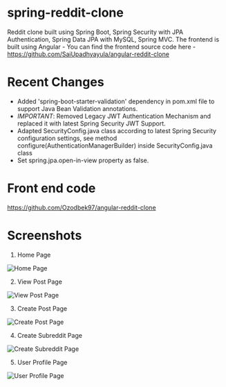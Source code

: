 # spring-reddit-clone
Reddit clone built using Spring Boot, Spring Security with JPA Authentication, Spring Data JPA with MySQL, Spring MVC. The frontend is built using Angular - You can find the frontend source code here - https://github.com/SaiUpadhyayula/angular-reddit-clone

# Recent Changes

 
- Added 'spring-boot-starter-validation' dependency in pom.xml file to support Java Bean Validation annotations.
- *IMPORTANT*: Removed Legacy JWT Authentication Mechanism and replaced it with latest Spring Security JWT Support.
- Adapted SecurityConfig.java class according to latest Spring Security configuration settings, see method configure(AuthenticationManagerBuilder) inside SecurityConfig.java class
- Set spring.jpa.open-in-view property as false.

 
# Front end code
https://github.com/Ozodbek97/angular-reddit-clone

# Screenshots
1. Home Page

![Home Page](https://github.com/Ozodbek97/spring-reddit-clone/blob/master/src/main/resources/images/reddit-screenshot-updated.PNG)

2. View Post Page

![View Post Page](https://github.com/Ozodbek97/spring-reddit-clone/blob/master/src/main/resources/images/reddit-screenshot-updated.PNG)

3. Create Post Page

![Create Post Page](https://github.com/Ozodbek97/spring-reddit-clone/blob/master/src/main/resources/images/create-post.PNG)

4. Create Subreddit Page

![Create Subreddit Page](https://github.com/Ozodbek97/spring-reddit-clone/blob/master/src/main/resources/images/create-subreddit.PNG)

5. User Profile Page

![User Profile Page](https://github.com/Ozodbek97/spring-reddit-clone/blob/master/src/main/resources/images/user-profile.PNG)
